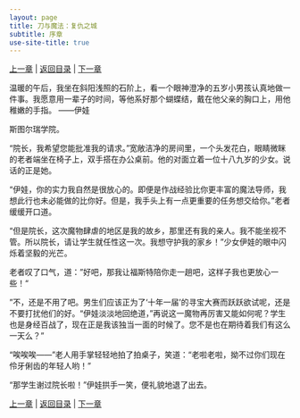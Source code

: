 ```yaml
---
layout: page
title: 刀与魔法：复仇之城
subtitle: 序章
use-site-title: true
---
```


[上一章](/Novels/AvengerCity/start) | [返回目录](/Novels/AvengerCity/index) | [下一章](/Novels/AvengerCity/pain) 

温暖的午后，我坐在斜阳浅照的石阶上，看一个眼神澄净的五岁小男孩认真地做一件事。我愿意用一辈子的时间，等他系好那个蝴蝶结，戴在他父亲的胸口上，用他稚嫩的手指。 ——伊娃

斯图尔瑞学院。

“院长，我希望您能批准我的请求。”宽敞洁净的房间里，一个头发花白，眼睛微眯的老者端坐在椅子上，双手搭在办公桌前。他的对面立着一位十八九岁的少女。说话的正是她。

“伊娃，你的实力我自然是很放心的。即便是作战经验比你更丰富的魔法导师，我想此行也未必能做的比你好。但是，我手头上有一点更重要的任务想交给你。”老者缓缓开口道。

“但是院长，这次魔物肆虐的地区是我的故乡，那里还有我的亲人。我不能坐视不管。所以院长，请让学生就任性这一次。我想守护我的家乡！”少女伊娃的眼中闪烁着坚毅的光芒。

老者叹了口气，道：”好吧，那我让福斯特陪你走一趟吧，这样子我也更放心一些！“

”不，还是不用了吧。男生们应该正为了‘十年一届’的寻宝大赛而跃跃欲试呢，还是不要打扰他们的好。“伊娃淡淡地回绝道，”再说这一魔物再厉害又能如何呢？学生也是身经百战了，现在正是我该独当一面的时候了。您不是也在期待着我们有这么一天么？”

“唉唉唉——”老人用手掌轻轻地拍了拍桌子，笑道：“老啦老啦，拗不过你们现在伶牙俐齿的年轻人哟！”

“那学生谢过院长啦！”伊娃拱手一笑，便礼貌地退了出去。

[上一章](/Novels/AvengerCity/start) | [返回目录](/Novels/AvengerCity/index) | [下一章](/Novels/AvengerCity/pain) 

<!-- UY BEGIN -->
<div id="uyan_frame"></div>
<script type="text/javascript" src="http://v2.uyan.cc/code/uyan.js"></script>
<!-- UY END -->
